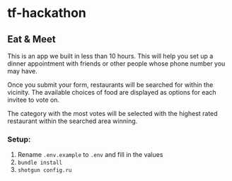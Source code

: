 # tf-hackathon

## Eat & Meet

This is an app we built in less than 10 hours. This will help you set up a
dinner appointment with friends or other people whose phone number you may have.

Once you submit your form, restaurants will be searched for within the vicinity.
The available choices of food are displayed as options for each invitee to vote
on.

The category with the most votes will be selected with the highest rated
restaurant within the searched area winning.

### Setup:

1.  Rename `.env.example` to `.env` and fill in the values
2.  `bundle install`
3.  `shotgun config.ru`
